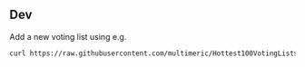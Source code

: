 ## Dev

Add a new voting list using e.g.

```bash
curl https://raw.githubusercontent.com/multimeric/Hottest100VotingLists/refs/heads/master/2024/voting_list.json | node --experimental-transform-types make_voting_list.ts > public/2024.json
```